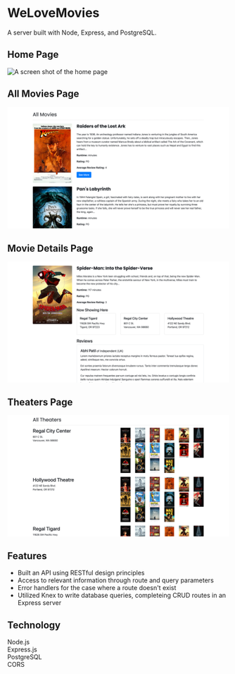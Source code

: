 # WeLoveMovies

A server built with Node, Express, and PostgreSQL. 

## Home Page
![A screen shot of the home page](/images/home.png)

## All Movies Page
![A screen shot of the All Movies Page](/images/allMovies.png)

## Movie Details Page
![A screen shot of the Movie View Page](/images/movieView.png)

## Theaters Page
![A screen shot of the Theaters Page](/images/theaters.png)

## Features

* Built an API using RESTful design principles
* Access to relevant information through route and query parameters
* Error handlers for the case where a route doesn't exist
* Utilized Knex to write database queries, completeing CRUD routes in an Express server

## Technology

Node.js  
Express.js  
PostgreSQL  
CORS
